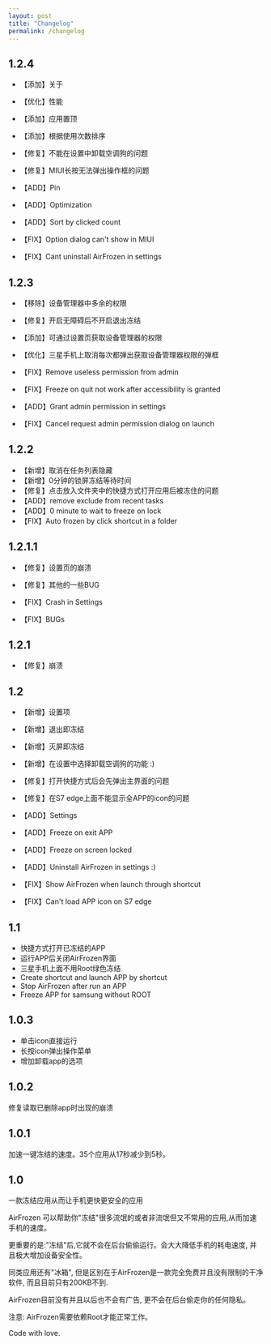 ```yaml
---
layout: post
title: "Changelog"
permalink: /changelog
---
```


## 1.2.4
- 【添加】关于
- 【优化】性能
- 【添加】应用置顶
- 【添加】根据使用次数排序
- 【修复】不能在设置中卸载空调狗的问题
- 【修复】MIUI长按无法弹出操作框的问题

- 【ADD】Pin
- 【ADD】Optimization
- 【ADD】Sort by clicked count
- 【FIX】Option dialog can't show in MIUI
- 【FIX】Cant uninstall AirFrozen in settings

## 1.2.3

- 【移除】设备管理器中多余的权限
- 【修复】开启无障碍后不开启退出冻结
- 【添加】可通过设置页获取设备管理器的权限
- 【优化】三星手机上取消每次都弹出获取设备管理器权限的弹框

- 【FIX】Remove useless permission from admin
- 【FIX】Freeze on quit not work after accessibility is granted
- 【ADD】Grant admin permission in settings
- 【FIX】Cancel request admin permission dialog on launch

## 1.2.2
- 【新增】取消在任务列表隐藏
- 【新增】0分钟的锁屏冻结等待时间
- 【修复】点击放入文件夹中的快捷方式打开应用后被冻住的问题
- 【ADD】remove exclude from recent tasks
- 【ADD】0 minute to wait to freeze on lock
- 【FIX】Auto frozen by click shortcut in a folder

## 1.2.1.1

- 【修复】设置页的崩溃
- 【修复】其他的一些BUG

- 【FIX】Crash in Settings
- 【FIX】BUGs

## 1.2.1

- 【修复】崩溃

## 1.2
- 【新增】设置项
- 【新增】退出即冻结
- 【新增】灭屏即冻结
- 【新增】在设置中选择卸载空调狗的功能 :)
- 【修复】打开快捷方式后会先弹出主界面的问题
- 【修复】在S7 edge上面不能显示全APP的icon的问题

- 【ADD】Settings
- 【ADD】Freeze on exit APP
- 【ADD】Freeze on screen locked
- 【ADD】Uninstall AirFrozen in settings :)
- 【FIX】Show AirFrozen when launch through shortcut
- 【FIX】Can't load APP icon on S7 edge

## 1.1

- 快捷方式打开已冻结的APP
- 运行APP后关闭AirFrozen界面
- 三星手机上面不用Root绿色冻结
- Create shortcut and launch APP by shortcut
- Stop AirFrozen after run an APP
- Freeze APP for samsung without ROOT

## 1.0.3

- 单击icon直接运行
- 长按icon弹出操作菜单
- 增加卸载app的选项

## 1.0.2
修复读取已删除app时出现的崩溃

## 1.0.1
加速一键冻结的速度。35个应用从17秒减少到5秒。

## 1.0

一款冻结应用从而让手机更快更安全的应用

AirFrozen 可以帮助你"冻结"很多流氓的或者非流氓但又不常用的应用,从而加速手机的速度。

更重要的是:"冻结"后,它就不会在后台偷偷运行。会大大降低手机的耗电速度, 并且极大增加设备安全性。

同类应用还有"冰箱", 但是区别在于AirFrozen是一款完全免费并且没有限制的干净软件, 而且目前只有200KB不到.

AirFrozen目前没有并且以后也不会有广告, 更不会在后台偷走你的任何隐私。

注意: AirFrozen需要依赖Root才能正常工作。

Code with love.

